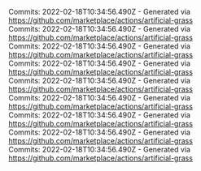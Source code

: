 Commits: 2022-02-18T10:34:56.490Z - Generated via https://github.com/marketplace/actions/artificial-grass
<br>
Commits: 2022-02-18T10:34:56.490Z - Generated via https://github.com/marketplace/actions/artificial-grass
<br>
Commits: 2022-02-18T10:34:56.490Z - Generated via https://github.com/marketplace/actions/artificial-grass
<br>
Commits: 2022-02-18T10:34:56.490Z - Generated via https://github.com/marketplace/actions/artificial-grass
<br>
Commits: 2022-02-18T10:34:56.490Z - Generated via https://github.com/marketplace/actions/artificial-grass
<br>
Commits: 2022-02-18T10:34:56.490Z - Generated via https://github.com/marketplace/actions/artificial-grass
<br>
Commits: 2022-02-18T10:34:56.490Z - Generated via https://github.com/marketplace/actions/artificial-grass
<br>
Commits: 2022-02-18T10:34:56.490Z - Generated via https://github.com/marketplace/actions/artificial-grass
<br>
Commits: 2022-02-18T10:34:56.490Z - Generated via https://github.com/marketplace/actions/artificial-grass
<br>
